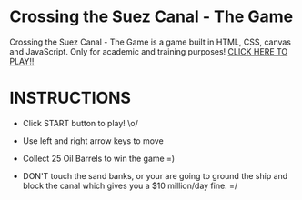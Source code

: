 # Crossing the Suez Canal - The Game

Crossing the Suez Canal - The Game is a game built in HTML, CSS, canvas and JavaScript. Only for academic and training purposes!
[CLICK HERE TO PLAY!!](www.facebook.com)
# INSTRUCTIONS

-   Click START button to play!  \o/

-   Use left and right arrow keys to move
  
-   Collect 25 Oil Barrels to win the game =)
  
-   DON'T touch the sand banks, or your are going to ground the ship and block the canal which gives you a $10 million/day fine.  =/